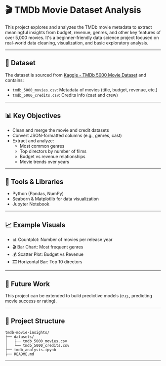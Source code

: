 # 🎬 TMDb Movie Dataset Analysis

This project explores and analyzes the TMDb movie metadata to extract meaningful insights from budget, revenue, genres, and other key features of over 5,000 movies. It's a beginner-friendly data science project focused on real-world data cleaning, visualization, and basic exploratory analysis.

---

## 📁 Dataset
The dataset is sourced from [Kaggle - TMDb 5000 Movie Dataset](https://www.kaggle.com/datasets/tmdb/tmdb-movie-metadata) and contains:
- `tmdb_5000_movies.csv`: Metadata of movies (title, budget, revenue, etc.)
- `tmdb_5000_credits.csv`: Credits info (cast and crew)

---

## 📊 Key Objectives
- Clean and merge the movie and credit datasets
- Convert JSON-formatted columns (e.g., genres, cast)
- Extract and analyze:
  - Most common genres
  - Top directors by number of films
  - Budget vs revenue relationships
  - Movie trends over years

---

## 📌 Tools & Libraries
- Python (Pandas, NumPy)
- Seaborn & Matplotlib for data visualization
- Jupyter Notebook

---

## 📈 Example Visuals
- 📊 Countplot: Number of movies per release year  
- 🎬 Bar Chart: Most frequent genres  
- 💰 Scatter Plot: Budget vs Revenue  
- 🎞️ Horizontal Bar: Top 10 directors

---

## 🚀 Future Work
This project can be extended to build predictive models (e.g., predicting movie success or rating).

---

## 📂 Project Structure
```
tmdb-movie-insights/
├── datasets/
│   ├── tmdb_5000_movies.csv
│   └── tmdb_5000_credits.csv
├── tmdb_analysis.ipynb
├── README.md
```

---


